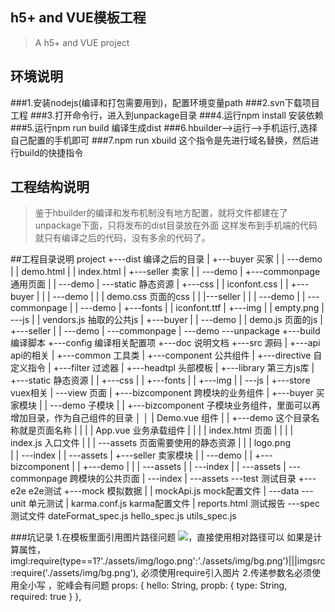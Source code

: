 ## h5+ and VUE模板工程
> A h5+ and VUE project

## 环境说明
###1.安装nodejs(编译和打包需要用到)，配置环境变量path
###2.svn下载项目工程
###3.打开命令行，进入到unpackage目录
###4.运行npm install 安装依赖
###5.运行npm run build 编译生成dist
###6.hbuilder-->运行-->手机运行,选择自己配置的手机即可
###7.npm run xbuild 这个指令是先进行域名替换，然后进行build的快捷指令



## 工程结构说明
>鉴于hbuilder的编译和发布机制没有地方配置，就将文件都建在了unpackage下面，只将发布的dist目录放在外面
	这样发布到手机端的代码就只有编译之后的代码，没有多余的代码了。
	

##工程目录说明
project
+---dist  编译之后的目录
|   +---buyer 买家
|   |   \---demo 
|   |           demo.html 
|   |           index.html 
|   +---seller 卖家
|   |   \---demo
|   +---commonpage  通用页面
|   |   \---demo
|   \---static 静态资源
|       +---css 
|       |      iconfont.css
|       |   +---buyer
|       |   |   \---demo
|       |   |           demo.css 页面的css
|       |   |---seller
|       |   |   \---demo
|       |   \---commonpage
|       |       \---demo
|       +---fonts
|       |       iconfont.ttf
|       +---img
|       |       empty.png
|       \---js
|           |   vendors.js 抽取的公共js
|           +---buyer
|           |   \---demo
|           |           demo.js 页面的js
|           +---seller
|           |   \---demo
|           \---commonpage
|               \---demo
\---unpackage
    +---build 编译脚本
    +---config 编译相关配置项
    +---doc 说明文档
    +---src 源码
    |   +---api api的相关
    |   +---common 工具类
    |   +---component 公共组件
    |   +---directive 自定义指令
    |   +---filter 过滤器
    |   +---headtpl 头部模板
    |   +---library 第三方js库
    |   +---static 静态资源
    |   |   +---css 
    |   |   +---fonts
    |   |   +---img
    |   |   \---js
    |   +---store vuex相关
    |   \---view  页面
    |       +---bizcomponent 跨模块的业务组件
    |       +---buyer 买家模块
    |       |   \---demo 子模块
    |       |       +---bizcomponent 子模块业务组件，里面可以再增加目录，作为自己组件的目录
    │       │       |               Demo.vue  组件
    |       |       +---demo 这个目录名称就是页面名称
    |       |       |   |   App.vue 业务承载组件
    |       |       |   |   index.html 页面
    |       |       |   |   index.js 入口文件
    |       |       |   \---assets 页面需要使用的静态资源
    |       |       |             logo.png  
    |       |       \---index
    |       |           \---assets
    |       +---seller 卖家模块
    |       |   \---demo
    |       |       +---bizcomponent
    |       |       +---demo
    |       |       |   \---assets
    |       |       \---index
    |       |           \---assets
    |       \---commonpage 跨模块的公共页面
    |           \---index
    |               \---assets
    \---test 测试目录
        +---e2e  e2e测试
        +---mock 模拟数据
        |   |   mockApi.js mock配置文件
        |   \---data
        \---unit 单元测试
            |   karma.conf.js  karma配置文件
            |   reports.html  测试报告
            \---spec 测试文件
                    dateFormat_spec.js
                    hello_spec.js
                    utils_spec.js
	        

###坑记录
1.在模板里面引用图片路径问题
		<img class="logo" src="./assets/img/bg.png">，直接使用相对路径可以
		<img class="logo" :src='imgl'>如果是计算属性，imgl:require(type==1?'./assets/img/logo.png':'./assets/img/bg.png')|||imgsrc:require('./assets/img/bg.png'),
		必须使用require引入图片
2.传递参数名必须使用全小写 ，驼峰会有问题
	props: {
		hello: String,
		propb: {
      type: String,
      required: true
    }
	},